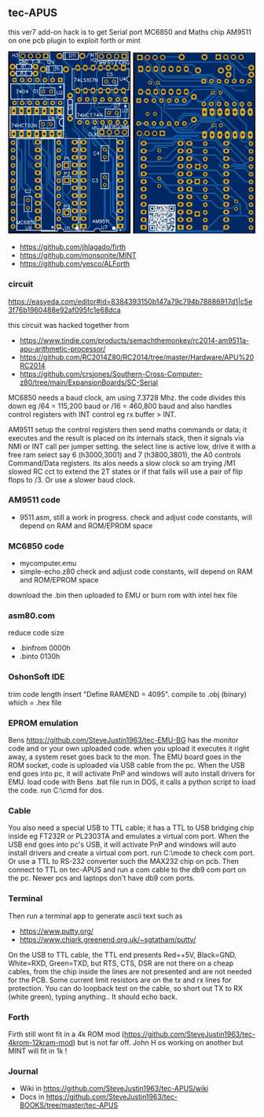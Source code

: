 
## tec-APUS

this ver7 add-on hack is to get Serial port MC6850 and Maths chip AM9511 on one pcb plugin to exploit forth or mint 

![](https://github.com/SteveJustin1963/tec-APUS/blob/master/pics/255080535_3114837952082902_9094347087018948754_n.jpg)

- https://github.com/jhlagado/firth  
- https://github.com/monsonite/MINT
- https://github.com/yesco/ALForth

### circuit
https://easyeda.com/editor#id=8384393150b147a79c794b78886917d1|c5e3f76b1960488e92af095fc1e68dca

this circuit was hacked together from
- https://www.tindie.com/products/semachthemonkey/rc2014-am9511a-apu-arithmetic-processor/
- https://github.com/RC2014Z80/RC2014/tree/master/Hardware/APU%20RC2014
- https://github.com/crsjones/Southern-Cross-Computer-z80/tree/main/ExpansionBoards/SC-Serial


MC6850 needs a baud clock, am using 7.3728 Mhz. the code divides this down eg /64 = 115,200 baud or /16 =  460,800 baud and also handles control registers  with INT control eg rx buffer > INT.

AM9511 setup the control registers then send maths commands or data; it executes and the result is placed on its internals stack, then it signals via NMI or INT call per jumper setting.
the select line is active low, drive it with a free ram select say 6 (h3000,3001)  and 7 (h3800,3801), the A0 controls Command/Data registers.
its alos needs a slow clock so am trying /M1 slowed RC cct to extend the 2T states or if that fails will use a pair of flip flops to /3. Or use a slower baud clock.


### AM9511 code
- 9511.asm, still a work in progress.
check and adjust code constants, will depend on RAM and ROM/EPROM space

### MC6850 code
- mycomputer.emu
- simple-echo.z80
check and adjust code constants, will depend on RAM and ROM/EPROM space

download the .bin then uploaded to EMU or burn rom with intel hex file

### asm80.com
reduce code size  
- .binfrom 0000h
- .binto 0130h

### OshonSoft IDE
trim code length insert "Define RAMEND = 4095".
compile to .obj (binary) which = .hex file


### EPROM emulation
Bens https://github.com/SteveJustin1963/tec-EMU-BG has the monitor code and or your own uploaded code. when you upload it executes it right away, a system reset goes back to the mon.
The EMU board goes in the ROM socket, code is uploaded via USB cable from the pc. When the USB end goes into pc, it will activate PnP and windows will auto install drivers for EMU. load code with Bens .bat file run in DOS, it calls a python script to load the code. run C:\cmd for dos.

### Cable
You also need a special USB to TTL cable; it has a TTL to USB bridging chip inside eg FT232R or PL2303TA and emulates a virtual com port. When the USB end goes into pc's USB, it will activate PnP and windows will auto install drivers and create a virtual com port. run C:\mode to check com port. Or use a TTL to RS-232 converter such the MAX232 chip on pcb. Then connect to TTL on tec-APUS and run a com cable to the db9 com port on the pc. Newer pcs and laptops don't have db9 com ports.

### Terminal
Then run a terminal app to generate ascii text such as
- https://www.putty.org/    
- https://www.chiark.greenend.org.uk/~sgtatham/putty/

On the USB to TTL cable, the TTL end presents Red=+5V, Black=GND, White=RXD, Green=TXD, but RTS, CTS, DSR are not there on a cheap cables, from the chip inside the lines are not presented and are not needed for the PCB. Some current limit resistors are on the tx and rx lines for protection. You can do loopback test on the cable, so short out TX to RX (white green), typing anything.. It should echo back.

### Forth
Firth still wont fit in a 4k ROM mod (https://github.com/SteveJustin1963/tec-4krom-12kram-mod) but is not far off. John H os working on another
but MINT will fit in 1k !


### Journal
- Wiki in https://github.com/SteveJustin1963/tec-APUS/wiki
- Docs in https://github.com/SteveJustin1963/tec-BOOKS/tree/master/tec-APUS



